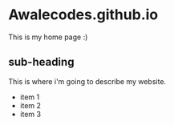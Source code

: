 # Awalecodes.github.io
This is my home page :) 

## sub-heading
This is where i'm going to describe my website. 
- item 1 
- item 2
- item 3
